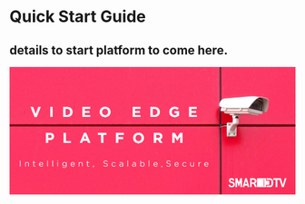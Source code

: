 # Quick Start Guide

## details to start platform to come here.

![Banner](https://raw.githubusercontent.com/arpsch/openapi3.0/master/docs/iot_gateway_banner.png)
